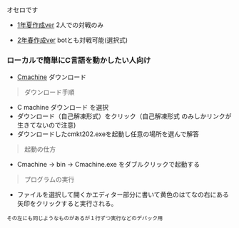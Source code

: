 オセロです
- [1年夏作成ver](osero.c) 2人での対戦のみ

- [2年春作成ver](osero-adv.c) botとも対戦可能(選択式)

### ローカルで簡単にC言語を動かしたい人向け
- [Cmachine](http://web.archive.org/web/20021220170028/homepage1.nifty.com/kentake/index.html) ダウンロード
> ダウンロード手順 
- C machine ダウンロード を選択
- ダウンロード（自己解凍形式）をクリック（自己解凍形式 のみしかリンクが生きてないので注意)
- ダウンロードしたcmkt202.exeを起動し任意の場所を選んで解答
> 起動の仕方
- Cmachine -> bin -> Cmachine.exe をダブルクリックで起動する
> プログラムの実行
- ファイルを選択して開くかエディター部分に書いて黄色のはてなの右にある矢印をクリックすると実行される。

<sup>その左にも同じようなものがあるが１行ずつ実行などのデバック用</sup>
